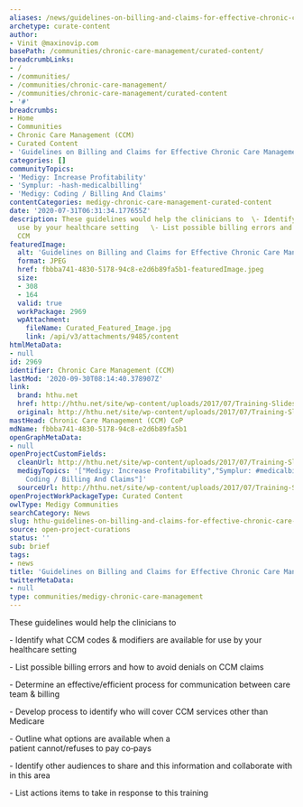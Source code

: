 ```yaml
---
aliases: /news/guidelines-on-billing-and-claims-for-effective-chronic-care-management
archetype: curate-content
author:
- Vinit @maxinovip.com
basePath: /communities/chronic-care-management/curated-content/
breadcrumbLinks:
- /
- /communities/
- /communities/chronic-care-management/
- /communities/chronic-care-management/curated-content
- '#'
breadcrumbs:
- Home
- Communities
- Chronic Care Management (CCM)
- Curated Content
- 'Guidelines on Billing and Claims for Effective Chronic Care Management '
categories: []
communityTopics:
- 'Medigy: Increase Profitability'
- 'Symplur: -hash-medicalbilling'
- 'Medigy: Coding / Billing And Claims'
contentCategories: medigy-chronic-care-management-curated-content
date: '2020-07-31T06:31:34.177655Z'
description: These guidelines would help the clinicians to  \- Identify what CCM codes & modifiers are available for
  use by your healthcare setting   \- List possible billing errors and how to avoid denials on
  CCM
featuredImage:
  alt: 'Guidelines on Billing and Claims for Effective Chronic Care Management '
  format: JPEG
  href: fbbba741-4830-5178-94c8-e2d6b89fa5b1-featuredImage.jpeg
  size:
  - 308
  - 164
  valid: true
  workPackage: 2969
  wpAttachment:
    fileName: Curated_Featured_Image.jpg
    link: /api/v3/attachments/9485/content
htmlMetaData:
- null
id: 2969
identifier: Chronic Care Management (CCM)
lastMod: '2020-09-30T08:14:40.378907Z'
link:
  brand: hthu.net
  href: http://hthu.net/site/wp-content/uploads/2017/07/Training-Slides-FULL-SIZE-CCM-II-11.16.17.pdf
  original: http://hthu.net/site/wp-content/uploads/2017/07/Training-Slides-FULL-SIZE-CCM-II-11.16.17.pdf
mastHead: Chronic Care Management (CCM) CoP
mdName: fbbba741-4830-5178-94c8-e2d6b89fa5b1
openGraphMetaData:
- null
openProjectCustomFields:
  cleanUrl: http://hthu.net/site/wp-content/uploads/2017/07/Training-Slides-FULL-SIZE-CCM-II-11.16.17.pdf
  medigyTopics: '["Medigy: Increase Profitability","Symplur: #medicalbilling","Medigy:
    Coding / Billing And Claims"]'
  sourceUrl: http://hthu.net/site/wp-content/uploads/2017/07/Training-Slides-FULL-SIZE-CCM-II-11.16.17.pdf
openProjectWorkPackageType: Curated Content
owlType: Medigy Communities
searchCategory: News
slug: hthu-guidelines-on-billing-and-claims-for-effective-chronic-care-management
source: open-project-curations
status: ''
sub: brief
tags:
- news
title: 'Guidelines on Billing and Claims for Effective Chronic Care Management '
twitterMetaData:
- null
type: communities/medigy-chronic-care-management
---
```


These guidelines would help the clinicians to

\- Identify what CCM codes &amp; modifiers are available for use by your healthcare setting 

\- List possible billing errors and how to avoid denials on CCM claims 

\- Determine an effective/efficient process for communication between care team &amp; billing 

\- Develop process to identify who will cover CCM services other than Medicare 

\- Outline what options are available when a patient cannot/refuses to pay co‐pays 

\- Identify other audiences to share and this information and collaborate with in this area 

\- List actions items to take in response to this training